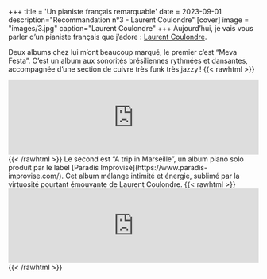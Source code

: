 +++
title = 'Un pianiste français remarquable'
date = 2023-09-01
description="Recommandation n°3 - Laurent Coulondre"
[cover]
image = "images/3.jpg"
caption="Laurent Coulondre"
+++
Aujourd’hui, je vais vous parler d’un pianiste français que j’adore : [Laurent Coulondre](https://fr.wikipedia.org/wiki/Laurent_Coulondre).

Deux albums chez lui m’ont beaucoup marqué, le premier c’est “Meva Festa”. C’est un album aux sonorités brésiliennes rythmées et dansantes, accompagnée d’une section de cuivre très funk très jazzy !
{{< rawhtml >}}
<iframe width="100%" height="150" src="https://odesli.co/embed/?url=https%3A%2F%2Falbum.link%2Fn6gsf5zvvjh0h&theme=light" frameborder="0" allowfullscreen sandbox="allow-same-origin allow-scripts allow-presentation allow-popups allow-popups-to-escape-sandbox" allow="clipboard-read; clipboard-write"></iframe>
{{< /rawhtml >}}
Le second est “A trip in Marseille”, un album piano solo produit par le label [Paradis Improvisé](https://www.paradis-improvise.com/). Cet album mélange intimité et énergie, sublimé par la virtuosité pourtant émouvante de Laurent Coulondre.
{{< rawhtml >}}
<iframe width="100%" height="150" src="https://odesli.co/embed/?url=https%3A%2F%2Falbum.link%2Fjhsj8rkhckz6q&theme=light" frameborder="0" allowfullscreen sandbox="allow-same-origin allow-scripts allow-presentation allow-popups allow-popups-to-escape-sandbox" allow="clipboard-read; clipboard-write"></iframe>
{{< /rawhtml >}}